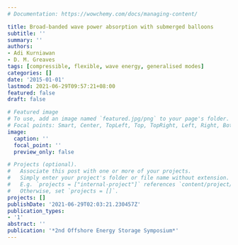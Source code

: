 ```yaml
---
# Documentation: https://wowchemy.com/docs/managing-content/

title: Broad-banded wave power absorption with submerged balloons
subtitle: ''
summary: ''
authors:
- Adi Kurniawan
- D. M. Greaves
tags: [compressible, flexible, wave energy, generalised modes]
categories: []
date: '2015-01-01'
lastmod: 2021-06-29T09:57:21+08:00
featured: false
draft: false

# Featured image
# To use, add an image named `featured.jpg/png` to your page's folder.
# Focal points: Smart, Center, TopLeft, Top, TopRight, Left, Right, BottomLeft, Bottom, BottomRight.
image:
  caption: ''
  focal_point: ''
  preview_only: false

# Projects (optional).
#   Associate this post with one or more of your projects.
#   Simply enter your project's folder or file name without extension.
#   E.g. `projects = ["internal-project"]` references `content/project/deep-learning/index.md`.
#   Otherwise, set `projects = []`.
projects: []
publishDate: '2021-06-29T02:03:21.230457Z'
publication_types:
- '1'
abstract: ''
publication: '*2nd Offshore Energy Storage Symposium*'
---
```


